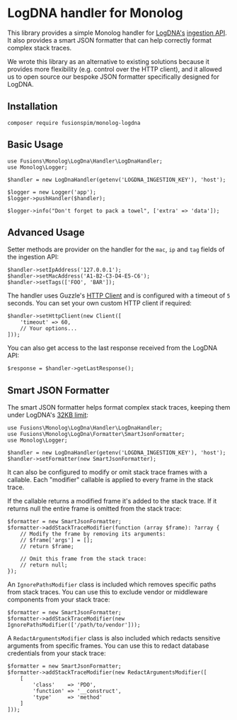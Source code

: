 # LogDNA handler for Monolog

This library provides a simple Monolog handler for [LogDNA's](https://logdna.com/) [ingestion API](https://docs.logdna.com/reference#logsingest). It also provides a smart JSON formatter that can help correctly format complex stack traces.

We wrote this library as an alternative to existing solutions because it provides more flexibility (e.g. control over the HTTP client), and it allowed us to open source our bespoke JSON formatter specifically designed for LogDNA. 

## Installation

```
composer require fusionspim/monolog-logdna
```

## Basic Usage

```
use Fusions\Monolog\LogDna\Handler\LogDnaHandler;
use Monolog\Logger;

$handler = new LogDnaHandler(getenv('LOGDNA_INGESTION_KEY'), 'host');

$logger = new Logger('app');
$logger->pushHandler($handler);

$logger->info("Don't forget to pack a towel", ['extra' => 'data']);
```

## Advanced Usage

Setter methods are provider on the handler for the `mac`, `ip` and `tag` fields of the ingestion API:

```
$handler->setIpAddress('127.0.0.1');
$handler->setMacAddress('A1-B2-C3-D4-E5-C6');
$handler->setTags(['FOO', 'BAR']);
```

The handler uses Guzzle's [HTTP Client](http://docs.guzzlephp.org/en/stable/) and is configured with a timeout of `5` seconds. You can set your own custom HTTP client if required:

```
$handler->setHttpClient(new Client([
    'timeout' => 60,
    // Your options...
]));
```

You can also get access to the last response received from the LogDNA API:
```
$response = $handler->getLastResponse();
```

## Smart JSON Formatter

The smart JSON formatter helps format complex stack traces, keeping them under LogDNA's [32KB limit](https://github.com/logdna/nodejs/blob/master/README.md#line):

```
use Fusions\Monolog\LogDna\Handler\LogDnaHandler;
use Fusions\Monolog\LogDna\Formatter\SmartJsonFormatter;
use Monolog\Logger;

$handler = new LogDnaHandler(getenv('LOGDNA_INGESTION_KEY'), 'host');
$handler->setFormatter(new SmartJsonFormatter);
```

It can also be configured to modify or omit stack trace frames with a callable. Each "modifier" callable is applied to every frame in the stack trace.

If the callable returns a modified frame it's added to the stack trace. If it returns null the entire frame is omitted from the stack trace: 

```
$formatter = new SmartJsonFormatter;
$formatter->addStackTraceModifier(function (array $frame): ?array {
    // Modify the frame by removing its arguments: 
    // $frame['args'] = [];
    // return $frame;
    
    // Omit this frame from the stack trace:
    // return null;
});
```

An `IgnorePathsModifier` class is included which removes specific paths from stack traces. You can use this to exclude vendor or middleware components from your stack trace:
```
$formatter = new SmartJsonFormatter;
$formatter->addStackTraceModifier(new IgnorePathsModifier(['/path/to/vendor']));
```

A `RedactArgumentsModifier` class is also included which redacts sensitive arguments from specific frames. You can use this to redact database credentials from your stack trace:
```
$formatter = new SmartJsonFormatter;
$formatter->addStackTraceModifier(new RedactArgumentsModifier([
    [
        'class'    => 'PDO', 
        'function' => '__construct', 
        'type'     => 'method'
    ]
]));
```
